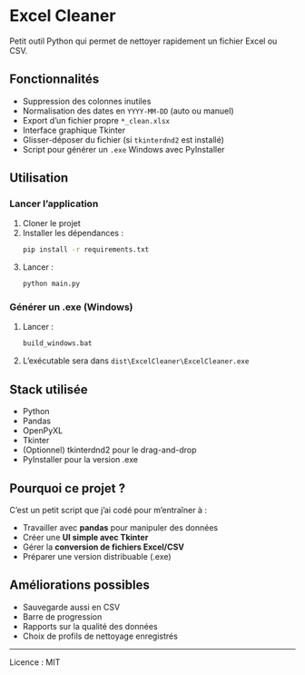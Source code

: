 # Excel Cleaner

Petit outil Python qui permet de nettoyer rapidement un fichier Excel ou CSV.

## Fonctionnalités
- Suppression des colonnes inutiles
- Normalisation des dates en `YYYY-MM-DD` (auto ou manuel)
- Export d’un fichier propre `*_clean.xlsx`
- Interface graphique Tkinter
- Glisser-déposer du fichier (si `tkinterdnd2` est installé)
- Script pour générer un `.exe` Windows avec PyInstaller

## Utilisation
### Lancer l’application
1. Cloner le projet  
2. Installer les dépendances :
   ```bash
   pip install -r requirements.txt
   ```
3. Lancer :
   ```bash
   python main.py
   ```

### Générer un .exe (Windows)
1. Lancer :
   ```bash
   build_windows.bat
   ```
2. L’exécutable sera dans `dist\ExcelCleaner\ExcelCleaner.exe`

## Stack utilisée
- Python
- Pandas
- OpenPyXL
- Tkinter
- (Optionnel) tkinterdnd2 pour le drag-and-drop
- PyInstaller pour la version .exe

## Pourquoi ce projet ?
C’est un petit script que j’ai codé pour m’entraîner à :
- Travailler avec **pandas** pour manipuler des données
- Créer une **UI simple avec Tkinter**
- Gérer la **conversion de fichiers Excel/CSV**
- Préparer une version distribuable (.exe)

## Améliorations possibles
- Sauvegarde aussi en CSV
- Barre de progression
- Rapports sur la qualité des données
- Choix de profils de nettoyage enregistrés

---
Licence : MIT
